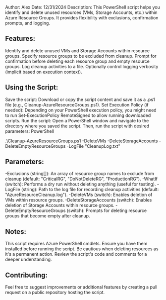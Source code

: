 Author: Alex
Date: 12/31/2024
Description: This PowerShell script helps you identify and delete unused resources (VMs, Storage Accounts, etc.) within Azure Resource Groups. It provides flexibility with exclusions, confirmation prompts, and logging.

## Features:

Identify and delete unused VMs and Storage Accounts within resource groups.
Specify resource groups to be excluded from cleanup.
Prompt for confirmation before deleting each resource group and empty resource groups.
Log cleanup activities to a file.
Optionally control logging verbosity (implicit based on execution context).
## Using the Script:

Save the script: Download or copy the script content and save it as a .ps1 file (e.g., Cleanup-AzureResourceGroups.ps1).
Set Execution Policy (if needed): Depending on your PowerShell execution policy, you might need to run Set-ExecutionPolicy RemoteSigned to allow running downloaded scripts.
Run the script: Open a PowerShell window and navigate to the directory where you saved the script. Then, run the script with desired parameters:
PowerShell

.\Cleanup-AzureResourceGroups.ps1 -DeleteVMs -DeleteStorageAccounts -DeleteEmptyResourceGroups -LogFile "CleanupLog.txt"
## Parameters:

-Exclusions (string[]): An array of resource group names to exclude from cleanup (default: "CriticalRG", "DoNotDeleteRG", "ProductionRG").
-WhatIf (switch): Performs a dry run without deleting anything (useful for testing).
-LogFile (string): Path to the log file for recording cleanup activities (default: "AzureResourceCleanup.log").
-DeleteVMs (switch): Enables deletion of VMs within resource groups.
-DeleteStorageAccounts (switch): Enables deletion of Storage Accounts within resource groups.
-DeleteEmptyResourceGroups (switch): Prompts for deleting resource groups that become empty after cleanup.
## Notes:

This script requires Azure PowerShell cmdlets. Ensure you have them installed before running the script.
Be cautious when deleting resources as it's a permanent action.
Review the script's code and comments for a deeper understanding.
## Contributing:

Feel free to suggest improvements or additional features by creating a pull request on a public repository hosting the script.
